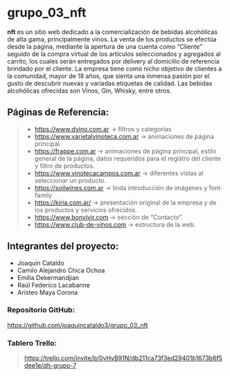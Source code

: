 # grupo_03_nft

**nft** es un sitio web dedicado a la comercialización de bebidas alcohólicas de alta gama, principalmente vinos.
La venta de los productos se efectúa desde la página, mediante la apertura de una cuenta como “Cliente” seguido de la compra virtual de los artículos seleccionados y agregados al carrito, los cuales serán entregados por delivery al domicilio de referencia brindado por el cliente.
La empresa tiene como nicho objetivo de clientes a la comunidad, mayor de 18 años, que sienta una inmensa pasión por el gusto de descubrir nuevas y variadas etiquetas de calidad.
Las bebidas alcohólicas ofrecidas son Vinos, Gin, Whisky, entre otros.

## Páginas de Referencia:
>- https://www.dvino.com.ar  -> filtros y categorías
>- https://www.varietalvinoteca.com.ar -> animaciones de página principal
>- https://frappe.com.ar -> animaciones de página principal, estilo general de la página, datos requeridos para el registro del cliente y filtro de productos.
>- https://www.vinotecacampos.com.ar -> diferentes vistas al seleccionar un producto.
>- https://soilwines.com.ar -> linda introducción de imágenes y font-family
>- https://kiria.com.ar/ -> presentación original de la empresa y de los productos y servicios ofrecidos.
>- https://www.bonvivir.com -> sección de “Contacto”.
>- https://www.club-de-vinos.com -> estructura de la web.

## Integrantes del proyecto:
- Joaquin Cataldo
- Camilo Alejandro Chica Ochoa
- Emilia Dekermandjian
- Raúl Federico Lacabanne
- Aristeo Maya Corona

### Repositorio GitHub:
https://github.com/joaquincataldo3/grupo_03_nft

### Tablero Trello:
> https://trello.com/invite/b/0vHvB91N/db211ca73f3ed29401b1673b6f5dee1e/dh-grupo-7
